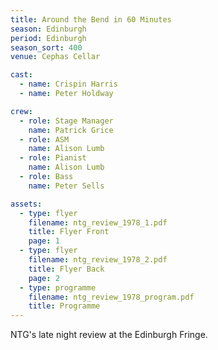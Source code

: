 ```yaml
---
title: Around the Bend in 60 Minutes
season: Edinburgh
period: Edinburgh
season_sort: 400
venue: Cephas Cellar

cast:
  - name: Crispin Harris
  - name: Peter Holdway

crew:
  - role: Stage Manager
    name: Patrick Grice
  - role: ASM
    name: Alison Lumb
  - role: Pianist
    name: Alison Lumb
  - role: Bass
    name: Peter Sells

assets:
  - type: flyer
    filename: ntg_review_1978_1.pdf
    title: Flyer Front
    page: 1
  - type: flyer
    filename: ntg_review_1978_2.pdf
    title: Flyer Back
    page: 2
  - type: programme
    filename: ntg_review_1978_program.pdf
    title: Programme
---
```


NTG's late night review at the Edinburgh Fringe.
